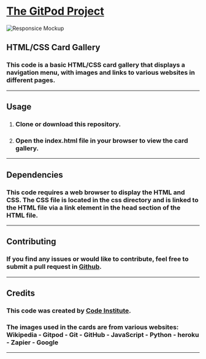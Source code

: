 # [The GitPod Project](https://gambit81.github.io/First-Project/)

![Responsice Mockup](https://github.com/Gambit81/First-Project/blob/main/Sk%C3%A4rmbild%202023-03-09%20142119.png)

## HTML/CSS Card Gallery
### This code is a basic HTML/CSS card gallery that displays a navigation menu, with images and links to various websites in different pages.
***

## Usage

1.  ### Clone or download this repository.
2.  ### Open the index.html file in your browser to view the card gallery.
***

## Dependencies

### This code requires a web browser to display the HTML and CSS. The CSS file is located in the css directory and is linked to the HTML file via a link element in the head section of the HTML file.
***

## Contributing

### If you find any issues or would like to contribute, feel free to submit a pull request in [Github](https://github.com/).
***

## Credits

### This code was created by [Code Institute](https://codeinstitute.net). 
### The images used in the cards are from various websites: Wikipedia - Gitpod - Git - GitHub - JavaScript - Python - heroku - Zapier - Google
***
